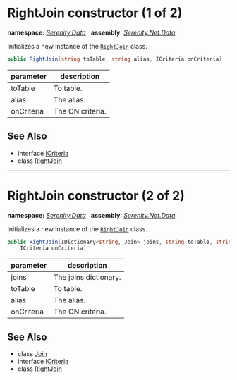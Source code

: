 # RightJoin constructor (1 of 2)
**namespace:** *[Serenity.Data](../../README.md#serenity.data-namespace)*   **assembly**: *[Serenity.Net.Data](../../README.md)*

Initializes a new instance of the [`RightJoin`](../RightJoin.md) class.

```csharp
public RightJoin(string toTable, string alias, ICriteria onCriteria)
```

| parameter | description |
| --- | --- |
| toTable | To table. |
| alias | The alias. |
| onCriteria | The ON criteria. |

## See Also

* interface [ICriteria](../../Serenity/ICriteria.md)
* class [RightJoin](../RightJoin.md)

---

# RightJoin constructor (2 of 2)
**namespace:** *[Serenity.Data](../../README.md#serenity.data-namespace)*   **assembly**: *[Serenity.Net.Data](../../README.md)*

Initializes a new instance of the [`RightJoin`](../RightJoin.md) class.

```csharp
public RightJoin(IDictionary<string, Join> joins, string toTable, string alias, 
    ICriteria onCriteria)
```

| parameter | description |
| --- | --- |
| joins | The joins dictionary. |
| toTable | To table. |
| alias | The alias. |
| onCriteria | The ON criteria. |

## See Also

* class [Join](../Join.md)
* interface [ICriteria](../../Serenity/ICriteria.md)
* class [RightJoin](../RightJoin.md)